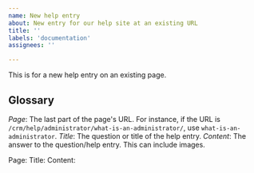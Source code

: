 ```yaml
---
name: New help entry
about: New entry for our help site at an existing URL
title: ''
labels: 'documentation'
assignees: ''

---
```

This is for a new help entry on an existing page.

## Glossary

_Page_: The last part of the page's URL. For instance, if the URL is `/crm/help/administrator/what-is-an-administrator/`, use `what-is-an-administrator`.
_Title_: The question or title of the help entry.
_Content_: The answer to the question/help entry. This can include images.

Page:
Title:
Content:
